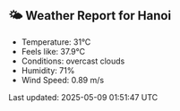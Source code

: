 <!-- WEATHER-START -->
## 🌤 Weather Report for Hanoi

- Temperature: 31°C
- Feels like: 37.9°C
- Conditions: overcast clouds
- Humidity: 71%
- Wind Speed: 0.89 m/s

Last updated: 2025-05-09 01:51:47 UTC
<!-- WEATHER-END -->
